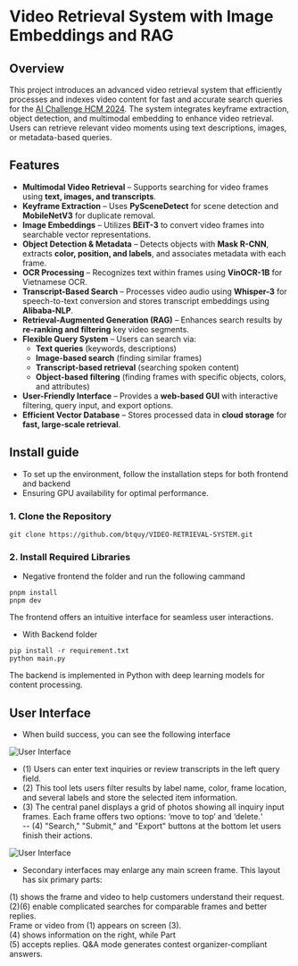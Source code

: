 # Video Retrieval System with Image Embeddings and RAG

## Overview
This project introduces an advanced video retrieval system that efficiently processes and indexes video content for fast and accurate search queries for the [AI ​​Challenge HCM 2024](https://aichallenge.hochiminhcity.gov.vn). The system integrates keyframe extraction, object detection, and multimodal embedding to enhance video retrieval. Users can retrieve relevant video moments using text descriptions, images, or metadata-based queries. 

## Features
- **Multimodal Video Retrieval** – Supports searching for video frames using **text, images, and transcripts**.  
- **Keyframe Extraction** – Uses **PySceneDetect** for scene detection and **MobileNetV3** for duplicate removal.  
- **Image Embeddings** – Utilizes **BEiT-3** to convert video frames into searchable vector representations.  
- **Object Detection & Metadata** – Detects objects with **Mask R-CNN**, extracts **color, position, and labels**, and associates metadata with each frame.  
- **OCR Processing** – Recognizes text within frames using **VinOCR-1B** for Vietnamese OCR.  
- **Transcript-Based Search** – Processes video audio using **Whisper-3** for speech-to-text conversion and stores transcript embeddings using **Alibaba-NLP**.  
- **Retrieval-Augmented Generation (RAG)** – Enhances search results by **re-ranking and filtering** key video segments.  
- **Flexible Query System** – Users can search via:  
   - **Text queries** (keywords, descriptions)  
   - **Image-based search** (finding similar frames)  
   - **Transcript-based retrieval** (searching spoken content)  
   - **Object-based filtering** (finding frames with specific objects, colors, and attributes)  
- **User-Friendly Interface** – Provides a **web-based GUI** with interactive filtering, query input, and export options.  
- **Efficient Vector Database** – Stores processed data in **cloud storage** for **fast, large-scale retrieval**.  

## Install guide
- To set up the environment, follow the installation steps for both frontend and backend 
- Ensuring GPU availability for optimal performance.
 ### 1. Clone the Repository
``` 
git clone https://github.com/btquy/VIDEO-RETRIEVAL-SYSTEM.git
```
### 2. Install Required Libraries
- Negative frontend the folder and run the following cammand
```
pnpm install
pnpm dev
```
The frontend offers an intuitive interface for seamless user interactions. 
- With Backend folder
```
pip install -r requirement.txt
python main.py
```
The backend is implemented in Python with deep learning models for content processing. 

## User Interface
- When build success, you can see the following interface 

![User Interface](https://github.com/btquy/VIDEO-RETRIEVAL-SYSTEM/raw/efb88385482ef207af10cdf8ef8556e020180fcc/User_interface_2.png)

- (1) Users can enter text inquiries or review transcripts in the left query field.
- (2) This tool lets users filter results by label name, color, frame location, and several labels and store the selected item information.  
- (3) The central panel displays a grid of photos showing all inquiry input frames. Each frame offers two options: ‘move to top‘ and ‘delete.‘  
-- (4) "Search," "Submit," and "Export" buttons at the bottom let users finish their actions.

![User Interface](https://github.com/btquy/VIDEO-RETRIEVAL-SYSTEM/raw/efb88385482ef207af10cdf8ef8556e020180fcc/User_interface_2.png)

- Secondary interfaces may enlarge any main screen frame. This layout has six primary parts:
  
(1) shows the frame and video to help customers understand their request.   
(2)(6) enable complicated searches for comparable frames and better replies.   
Frame or video from (1) appears on screen (3).  
(4) shows information on the right, while Part  
(5) accepts replies. Q&A mode generates contest organizer-compliant answers. 
